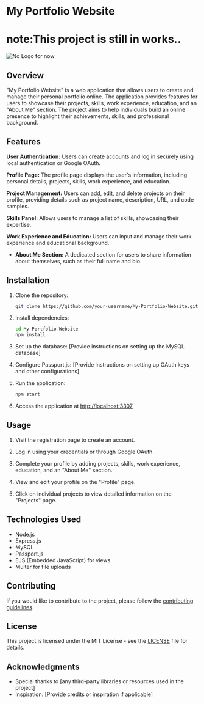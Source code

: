 # My Portfolio Website

# note:This project is still in works..

![No Logo for now](link-to-my-logo.png)

## Overview

"My Portfolio Website" is a web application that allows users to create and manage their personal portfolio online. The application provides features for users to showcase their projects, skills, work experience, education, and an "About Me" section. The project aims to help individuals build an online presence to highlight their achievements, skills, and professional background.

## Features

**User Authentication:** Users can create accounts and log in securely using local authentication or Google OAuth.

  **Profile Page:** The profile page displays the user's information, including personal details, projects, skills, work experience, and education.

  **Project Management:** Users can add, edit, and delete projects on their profile, providing details such as project name, description, URL, and code samples.

  **Skills Panel:** Allows users to manage a list of skills, showcasing their expertise.

  **Work Experience and Education:** Users can input and manage their work experience and educational background.

- **About Me Section:** A dedicated section for users to share information about themselves, such as their full name and bio.

## Installation

1. Clone the repository:

    ```bash
    git clone https://github.com/your-username/My-Portfolio-Website.git
    ```

2. Install dependencies:

    ```bash
    cd My-Portfolio-Website
    npm install
    ```

3. Set up the database: [Provide instructions on setting up the MySQL database]

4. Configure Passport.js: [Provide instructions on setting up OAuth keys and other configurations]

5. Run the application:

    ```bash
    npm start
    ```

6. Access the application at [http://localhost:3307](http://localhost:3307)

## Usage

1. Visit the registration page to create an account.

2. Log in using your credentials or through Google OAuth.

3. Complete your profile by adding projects, skills, work experience, education, and an "About Me" section.

4. View and edit your profile on the "Profile" page.

5. Click on individual projects to view detailed information on the "Projects" page.

## Technologies Used

- Node.js
- Express.js
- MySQL
- Passport.js
- EJS (Embedded JavaScript) for views
- Multer for file uploads

## Contributing

If you would like to contribute to the project, please follow the [contributing guidelines](CONTRIBUTING.md).

## License

This project is licensed under the MIT License - see the [LICENSE](LICENSE) file for details.

## Acknowledgments

- Special thanks to [any third-party libraries or resources used in the project]
- Inspiration: [Provide credits or inspiration if applicable]
